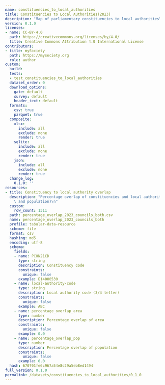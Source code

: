 ```yaml
---
name: constituencies_to_local_authorities
title: Constituencies to Local Authorities(2023)
description: "Map of parliamentary constituencies to local authorities\n"
version: 0.1.0
licenses:
- name: CC-BY-4.0
  path: https://creativecommons.org/licenses/by/4.0/
  title: Creative Commons Attribution 4.0 International License
contributors:
- title: mySociety
  path: https://mysociety.org
  role: author
custom:
  build:
  tests:
  - test_constituencies_to_local_authorities
  dataset_order: 0
  download_options:
    gate: default
    survey: default
    header_text: default
  formats:
    csv: true
    parquet: true
  composite:
    xlsx:
      include: all
      exclude: none
      render: true
    sqlite:
      include: all
      exclude: none
      render: true
    json:
      include: all
      exclude: none
      render: true
  change_log:
    0.1.0: ''
resources:
- title: Constituency to local authority overlap
  description: "Percentage overlap of constituencies and local authorities (both area\
    \ and population)\n"
  custom:
    row_count: 1311
  path: percentage_overlap_2023_councils_both.csv
  name: percentage_overlap_2023_councils_both
  profile: tabular-data-resource
  scheme: file
  format: csv
  hashing: md5
  encoding: utf-8
  schema:
    fields:
    - name: PCON21CD
      type: string
      description: Constituency code
      constraints:
        unique: false
      example: E14000530
    - name: local-authority-code
      type: string
      description: Local authority code (3/4 letter)
      constraints:
        unique: false
      example: ABC
    - name: percentage_overlap_area
      type: number
      description: Percentage overlap of area
      constraints:
        unique: false
      example: 0.0
    - name: percentage_overlap_pop
      type: number
      description: Percentage overlap of population
      constraints:
        unique: false
      example: 0.0
  hash: 670701fe6c967a54e8c29a5eb8ed1494
full_version: 0.1.0
permalink: /datasets/constituencies_to_local_authorities/0_1_0
---
```

